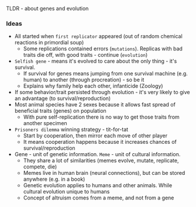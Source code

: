 TLDR - about genes and evolution

### Ideas
* All started when `first replicator` appeared (out of random chemical reactions in primordial soup)
    * Some replications contained errors (`mutations`). Replicas with bad traits die off, with good traits - continue (`evolution`)
* `Selfish gene` - means it's evolved to care about the only thing - it's survival.
    * If survival for genes means jumping from one survival machine (e.g. human) to another (through procreation) - so be it
    * Explains why family help each other, infanticide (Zoology)
* If some behavior/trait persisted through evolution - it's very likely to give an advantage (to survival/reproduction)
* Most animal species have 2 sexes because it allows fast spread of beneficial traits (genes) on population
    * With pure self-replication there is no way to get those traits from another specimen
* `Prisoners dilemma` winning strategy - tit-for-tat
    * Start by cooperation, then mirror each move of other player
    * It means cooperation happens because it increases chances of survival/reproduction
* Gene - unit of genetic information. `Meme` - unit of cultural information.
    * They share a lot of similarities (memes evolve, mutate, replicate, compete, die)
    * Memes live in human brain (neural connections), but can be stored anywhere (e.g. in a book)
    * Genetic evolution applies to humans and other animals. While cultural evolution unique to humans
    * Concept of altruism comes from a meme, and not from a gene



